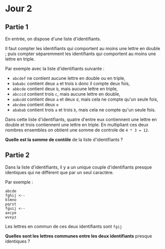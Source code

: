# Jour 2

## Partie 1

En entrée, on dispose d'une liste d'identifiants.

Il faut compter les identifiants qui comportent au moins une lettre en double ; puis compter séparemment les identifiants qui comportent au moins une lettre en triple.

Par exemple avec la liste d'identifiants suivante :

 * `abcdef` ne contient aucune lettre en double ou en triple,
 * `bababc` contient deux `a` et trois `b` donc il compte deux fois,
 * `abbcde` contient deux `b`, mais aucune lettre en triple,
 * `abcccd` contient trois `c`, mais aucune lettre en double,
 * `aabcdd` contient deux `a` et deux `d`, mais cela ne compte qu'un seule fois,
 * `abcdee` contient deux `e`
 * `ababab` contient trois `a` et trois `b`, mais cela ne compte qu'un seule fois.

Dans cette liste d'identifiants, quatre d'entre eux contiennent une lettre en double et trois contiennent une lettre en triple.
En multipliant ces deux nombres ensembles on obtient une somme de controle de `4 * 3 = 12`.

__Quelle est la somme de contôle__ de la liste d'identifiants ?

## Partie 2

Dans la liste d'identifiants, il y a un unique couple d'identifiants presque identiques qui ne diffèrent que par un seul caractère.

Par exemple :

```
abcde
fghij <--
klmno
pqrst
fguij <--
axcye
wvxyz
```

Les lettres en commun de ces deux identifiants sont `fgij`

__Quelles sont les lettres communes entre les deux identifiants__ presque identiques ?
